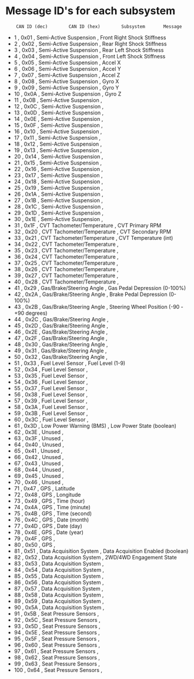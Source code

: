 # Message ID's for each subsystem

		CAN ID (dec)		CAN ID (hex)		Subsystem		Message
*	1 	,	0x01	,	Semi-Active Suspension	,	Front Right Shock Stiffness
*	2	 ,	0x02	,	Semi-Active Suspension	,	Rear Right Shock Stiffness
*	3	 ,	0x03	,	Semi-Active Suspension	,	Rear Left Shock Stiffness
*	4	 ,	0x04	,	Semi-Active Suspension	,	Front Left Shock Stiffness
*	5	 ,	0x05	,	Semi-Active Suspension	,	Accel X
*	6	 ,	0x06	,	Semi-Active Suspension	,	Accel Y
*	7	 ,	0x07	,	Semi-Active Suspension	,	Accel Z
*	8	 ,	0x08	,	Semi-Active Suspension	,	Gyro X
*	9	 ,	0x09	,	Semi-Active Suspension	,	Gyro Y
*	10	,	0x0A	,	Semi-Active Suspension	,	Gyro Z
*	11	,	0x0B	,	Semi-Active Suspension	,	
*	12	,	0x0C	,	Semi-Active Suspension	,	
*	13	,	0x0D	,	Semi-Active Suspension	,	
*	14	,	0x0E	,	Semi-Active Suspension	,	
*	15	,	0x0F	,	Semi-Active Suspension	,	
*	16	,	0x10	,	Semi-Active Suspension	,	
*	17	,	0x11	,	Semi-Active Suspension	,	
*	18	,	0x12	,	Semi-Active Suspension	,	
*	19	,	0x13	,	Semi-Active Suspension	,	
*	20	,	0x14	,	Semi-Active Suspension	,	
*	21	,	0x15	,	Semi-Active Suspension	,	
*	22	,	0x16	,	Semi-Active Suspension	,	
*	23	,	0x17	,	Semi-Active Suspension	,	
*	24	,	0x18	,	Semi-Active Suspension	,	
*	25	,	0x19	,	Semi-Active Suspension	,	
*	26	,	0x1A	,	Semi-Active Suspension	,	
*	27	,	0x1B	,	Semi-Active Suspension	,	
*	28	,	0x1C	,	Semi-Active Suspension	,	
*	29	,	0x1D	,	Semi-Active Suspension	,	
*	30	,	0x1E	,	Semi-Active Suspension	,	
*	31	,	0x1F	,	CVT Tachometer/Temperature	,	CVT Primary RPM
*	32	,	0x20	,	CVT Tachometer/Temperature	,	CVT Secondary RPM
*	33	,	0x21	,	CVT Tachometer/Temperature	,	CVT Temperature (int)
*	34	,	0x22	,	CVT Tachometer/Temperature	,	
*	35	,	0x23	,	CVT Tachometer/Temperature	,	
*	36	,	0x24	,	CVT Tachometer/Temperature	,	
*	37	,	0x25	,	CVT Tachometer/Temperature	,	
*	38	,	0x26	,	CVT Tachometer/Temperature	,	
*	39	,	0x27	,	CVT Tachometer/Temperature	,	
*	40	,	0x28	,	CVT Tachometer/Temperature	,	
*	41	,	0x29	,	Gas/Brake/Steering Angle	,	Gas Pedal Depression (0-100%)
*	42	,	0x2A	,	Gas/Brake/Steering Angle	,	Brake Pedal Depression (0-100%)
*	43	,	0x2B	,	Gas/Brake/Steering Angle	,	Steering Wheel Position (-90 - +90 degrees)
*	44	,	0x2C	,	Gas/Brake/Steering Angle	,	
*	45	,	0x2D	,	Gas/Brake/Steering Angle	,	
*	46	,	0x2E	,	Gas/Brake/Steering Angle	,	
*	47	,	0x2F	,	Gas/Brake/Steering Angle	,	
*	48	,	0x30	,	Gas/Brake/Steering Angle	,	
*	49	,	0x31	,	Gas/Brake/Steering Angle	,	
*	50	,	0x32	,	Gas/Brake/Steering Angle	,	
*	51	,	0x33	,	Fuel Level Sensor	,	Fuel Level (1-9)
*	52	,	0x34	,	Fuel Level Sensor	,	
*	53	,	0x35	,	Fuel Level Sensor	,	
*	54	,	0x36	,	Fuel Level Sensor	,	
*	55	,	0x37	,	Fuel Level Sensor	,	
*	56	,	0x38	,	Fuel Level Sensor	,	
*	57	,	0x39	,	Fuel Level Sensor	,	
*	58	,	0x3A	,	Fuel Level Sensor	,	
*	59	,	0x3B	,	Fuel Level Sensor	,	
*	60	,	0x3C	,	Fuel Level Sensor	,	
*	61	,	0x3D	,	Low Power Warning (BMS)	,	Low Power State (boolean)
*	62	,	0x3E	,	Unused	,
*	63	,	0x3F	,	Unused	,	
*	64	,	0x40	,	Unused	,	
*	65	,	0x41	,	Unused	,	
*	66	,	0x42	,	Unused	,	
*	67	,	0x43	,	Unused	,	
*	68	,	0x44	,	Unused	,	
*	69	,	0x45	,	Unused	,	
*	70	,	0x46	,	Unused	,	
*	71	,	0x47	,	GPS	,	Latitude
*	72	,	0x48	,	GPS	,	Longitude
*	73	,	0x49	,	GPS	,	Time (hour)
*	74	,	0x4A	,	GPS	,	Time (minute)
*	75	,	0x4B	,	GPS	,	Time (second)
*	76	,	0x4C	,	GPS	,	Date (month)
*	77	,	0x4D	,	GPS	,	Date (day)
*	78	,	0x4E	,	GPS	,	Date (year)
*	79	,	0x4F	,	GPS	,	
*	80	,	0x50	,	GPS	,	
*	81	,	0x51	,	Data Acquisition System	,	Data Acquisition Enabled (boolean)
*	82	,	0x52	,	Data Acquisition System	,	2WD/4WD Engagement State
*	83	,	0x53	,	Data Acquisition System	,	
*	84	,	0x54	,	Data Acquisition System	,	
*	85	,	0x55	,	Data Acquisition System	,	
*	86	,	0x56	,	Data Acquisition System	,	
*	87	,	0x57	,	Data Acquisition System	,	
*	88	,	0x58	,	Data Acquisition System	,	
*	89	,	0x59	,	Data Acquisition System	,	
*	90	,	0x5A	,	Data Acquisition System	,	
*	91	,	0x5B	,	Seat Pressure Sensors	,	
*	92	,	0x5C	,	Seat Pressure Sensors	,	
*	93	,	0x5D	,	Seat Pressure Sensors	,	
*	94	,	0x5E	,	Seat Pressure Sensors	,	
*	95	,	0x5F	,	Seat Pressure Sensors	,	
*	96	,	0x60	,	Seat Pressure Sensors	,	
*	97	,	0x61	,	Seat Pressure Sensors	,	
*	98	,	0x62	,	Seat Pressure Sensors	,	
*	99	,	0x63	,	Seat Pressure Sensors	,	
*	100	,	0x64	,	Seat Pressure Sensors	,	
